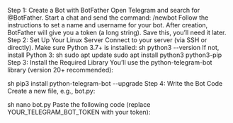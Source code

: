 Step 1: Create a Bot with BotFather
Open Telegram and search for @BotFather.
Start a chat and send the command: /newbot
Follow the instructions to set a name and username for your bot.
After creation, BotFather will give you a token (a long string). Save this, you’ll need it later.
Step 2: Set Up Your Linux Server
Connect to your server (via SSH or directly).
Make sure Python 3.7+ is installed:
sh
python3 --version
If not, install Python 3:
sh
sudo apt update
sudo apt install python3 python3-pip
Step 3: Install the Required Library
You’ll use the python-telegram-bot library (version 20+ recommended):

sh
pip3 install python-telegram-bot --upgrade
Step 4: Write the Bot Code
Create a new file, e.g., bot.py:

sh
nano bot.py
Paste the following code (replace YOUR_TELEGRAM_BOT_TOKEN with your token):